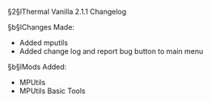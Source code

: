 §2§lThermal Vanilla 2.1.1 Changelog

§b§lChanges Made:
* Added mputils 
* Added change log and report bug button to main menu

§b§lMods Added:
* MPUtils
* MPUtils Basic Tools
